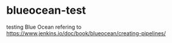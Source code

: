 # blueocean-test
testing Blue Ocean refering to https://www.jenkins.io/doc/book/blueocean/creating-pipelines/
